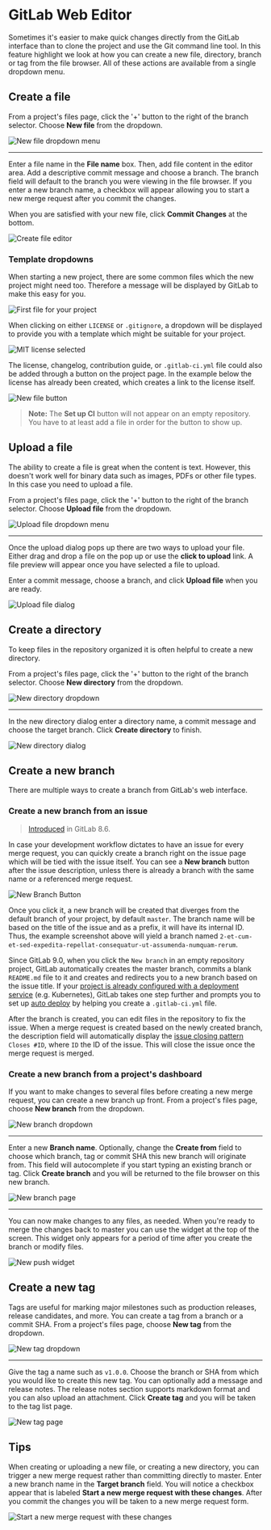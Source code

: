 # GitLab Web Editor

Sometimes it's easier to make quick changes directly from the GitLab interface
than to clone the project and use the Git command line tool. In this feature
highlight we look at how you can create a new file, directory, branch or
tag from the file browser. All of these actions are available from a single
dropdown menu.

## Create a file

From a project's files page, click the '+' button to the right of the branch selector.
Choose **New file** from the dropdown.

![New file dropdown menu](img/web_editor_new_file_dropdown.png)

---

Enter a file name in the **File name** box. Then, add file content in the editor
area. Add a descriptive commit message and choose a branch. The branch field
will default to the branch you were viewing in the file browser. If you enter
a new branch name, a checkbox will appear allowing you to start a new merge
request after you commit the changes.

When you are satisfied with your new file, click **Commit Changes** at the bottom.

![Create file editor](img/web_editor_new_file_editor.png)

### Template dropdowns

When starting a new project, there are some common files which the new project
might need too. Therefore a message will be displayed by GitLab to make this
easy for you.

![First file for your project](img/web_editor_template_dropdown_first_file.png)

When clicking on either `LICENSE` or `.gitignore`, a dropdown will be displayed
to provide you with a template which might be suitable for your project.

![MIT license selected](img/web_editor_template_dropdown_mit_license.png)

The license, changelog, contribution guide, or `.gitlab-ci.yml` file could also
be added through a button on the project page. In the example below the license
has already been created, which creates a link to the license itself.

![New file button](img/web_editor_template_dropdown_buttons.png)

>**Note:**
The **Set up CI** button will not appear on an empty repository. You have to at
least add a file in order for the button to show up.

## Upload a file

The ability to create a file is great when the content is text. However, this
doesn't work well for binary data such as images, PDFs or other file types. In
this case you need to upload a file.

From a project's files page, click the '+' button to the right of the branch
selector. Choose **Upload file** from the dropdown.

![Upload file dropdown menu](img/web_editor_upload_file_dropdown.png)

---

Once the upload dialog pops up there are two ways to upload your file. Either
drag and drop a file on the pop up or use the **click to upload** link. A file
preview will appear once you have selected a file to upload.

Enter a commit message, choose a branch, and click **Upload file** when you are
ready.

![Upload file dialog](img/web_editor_upload_file_dialog.png)

## Create a directory

To keep files in the repository organized it is often helpful to create a new
directory.

From a project's files page, click the '+' button to the right of the branch selector.
Choose **New directory** from the dropdown.

![New directory dropdown](img/web_editor_new_directory_dropdown.png)

---

In the new directory dialog enter a directory name, a commit message and choose
the target branch. Click **Create directory** to finish.

![New directory dialog](img/web_editor_new_directory_dialog.png)

## Create a new branch

There are multiple ways to create a branch from GitLab's web interface.

### Create a new branch from an issue

> [Introduced][ce-2808] in GitLab 8.6.

In case your development workflow dictates to have an issue for every merge
request, you can quickly create a branch right on the issue page which will be
tied with the issue itself. You can see a **New branch** button after the issue
description, unless there is already a branch with the same name or a referenced
merge request.

![New Branch Button](img/web_editor_new_branch_from_issue.png)

Once you click it, a new branch will be created that diverges from the default
branch of your project, by default `master`. The branch name will be based on
the title of the issue and as a prefix, it will have its internal ID. Thus, the example
screenshot above will yield a branch named
`2-et-cum-et-sed-expedita-repellat-consequatur-ut-assumenda-numquam-rerum`.

Since GitLab 9.0, when you click the `New branch` in an empty repository project, GitLab automatically creates the master branch, commits a blank `README.md` file to it and creates and redirects you to a new branch based on the issue title.
If your [project is already configured with a deployment service][project-services-doc] (e.g. Kubernetes), GitLab takes one step further and prompts you to set up [auto deploy][auto-deploy-doc] by helping you create a `.gitlab-ci.yml` file.


After the branch is created, you can edit files in the repository to fix
the issue. When a merge request is created based on the newly created branch,
the description field will automatically display the [issue closing pattern]
`Closes #ID`, where `ID` the ID of the issue. This will close the issue once the
merge request is merged.

[project-services-doc]: ../integrations/project_services.md
[auto-deploy-doc]: ../../../ci/autodeploy/index.md

### Create a new branch from a project's dashboard

If you want to make changes to several files before creating a new merge
request, you can create a new branch up front. From a project's files page,
choose **New branch** from the dropdown.

![New branch dropdown](img/web_editor_new_branch_dropdown.png)

---

Enter a new **Branch name**. Optionally, change the **Create from** field
to choose which branch, tag or commit SHA this new branch will originate from.
This field will autocomplete if you start typing an existing branch or tag.
Click **Create branch** and you will be returned to the file browser on this new
branch.

![New branch page](img/web_editor_new_branch_page.png)

---

You can now make changes to any files, as needed. When you're ready to merge
the changes back to master you can use the widget at the top of the screen.
This widget only appears for a period of time after you create the branch or
modify files.

![New push widget](img/web_editor_new_push_widget.png)

## Create a new tag

Tags are useful for marking major milestones such as production releases,
release candidates, and more. You can create a tag from a branch or a commit
SHA. From a project's files page, choose **New tag** from the dropdown.

![New tag dropdown](img/web_editor_new_tag_dropdown.png)

---

Give the tag a name such as `v1.0.0`. Choose the branch or SHA from which you
would like to create this new tag. You can optionally add a message and
release notes. The release notes section supports markdown format and you can
also upload an attachment. Click **Create tag** and you will be taken to the tag
list page.

![New tag page](img/web_editor_new_tag_page.png)

## Tips

When creating or uploading a new file, or creating a new directory, you can
trigger a new merge request rather than committing directly to master. Enter
a new branch name in the **Target branch** field. You will notice a checkbox
appear that is labeled **Start a new merge request with these changes**. After
you commit the changes you will be taken to a new merge request form.

![Start a new merge request with these changes](img/web_editor_start_new_merge_request.png)

[ce-2808]: https://gitlab.com/gitlab-org/gitlab-ce/merge_requests/2808
[issue closing pattern]: ../issues/automatic_issue_closing.md
